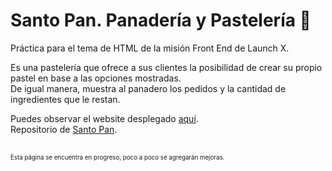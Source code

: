 # Santo Pan. Panadería y Pastelería 🍰

Práctica para el tema de HTML de la misión Front End de Launch X.

Es una pastelería que ofrece a sus clientes la posibilidad de crear su propio pastel en base a las opciones mostradas. <br>
De igual manera, muestra al panadero los pedidos y la cantidad de ingredientes que le restan.

Puedes observar el website desplegado [aquí](https://santo-pan.netlify.app/). <br>
Repositorio de [Santo Pan](https://github.com/dev-LuisSM/Santo-Pan).

<br>
<sub><sup> Esta página se encuentra en progreso, poco a poco se agregarán mejoras. </sup></sub>
